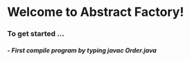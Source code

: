 <h1>Welcome to Abstract Factory! </h1>

<h3>To get started ... </h3>

<h5>- First compile program by typing javac Order.java</h5>